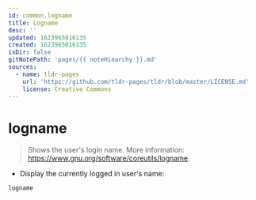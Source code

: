 ```yaml
---
id: common.logname
title: Logname
desc: ''
updated: 1623965016135
created: 1623965016135
isDir: false
gitNotePath: 'pages/{{ noteHiearchy }}.md'
sources:
  - name: tldr-pages
    url: 'https://github.com/tldr-pages/tldr/blob/master/LICENSE.md'
    license: Creative Commons
---
```

# logname

> Shows the user's login name.
> More information: <https://www.gnu.org/software/coreutils/logname>.

- Display the currently logged in user's name:

`logname`

